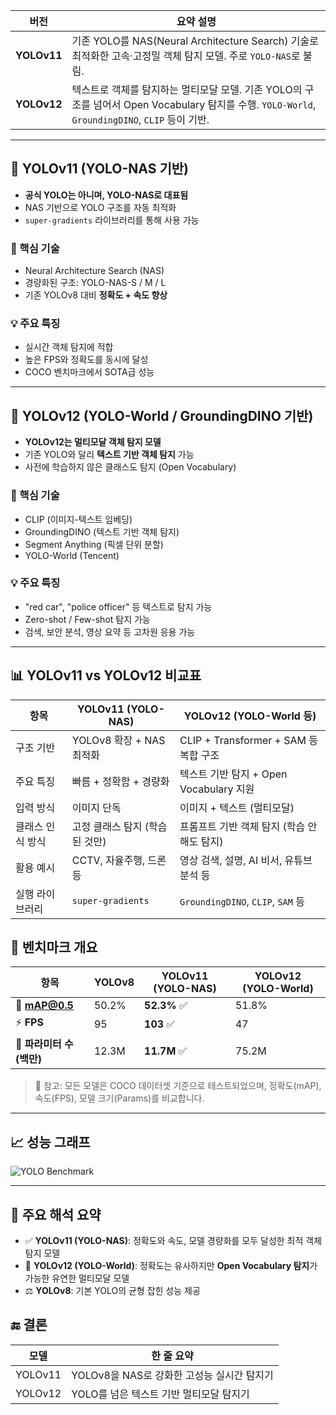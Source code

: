 | 버전 | 요약 설명 |
|------|------------|
| **YOLOv11** | 기존 YOLO를 NAS(Neural Architecture Search) 기술로 최적화한 고속·고정밀 객체 탐지 모델. 주로 `YOLO-NAS`로 불림. |
| **YOLOv12** | 텍스트로 객체를 탐지하는 멀티모달 모델. 기존 YOLO의 구조를 넘어서 Open Vocabulary 탐지를 수행. `YOLO-World`, `GroundingDINO`, `CLIP` 등이 기반. |

---

## 🧠 YOLOv11 (YOLO-NAS 기반)

- **공식 YOLO는 아니며, YOLO-NAS로 대표됨**
- NAS 기반으로 YOLO 구조를 자동 최적화
- `super-gradients` 라이브러리를 통해 사용 가능

### 🔧 핵심 기술
- Neural Architecture Search (NAS)
- 경량화된 구조: YOLO-NAS-S / M / L
- 기존 YOLOv8 대비 **정확도 + 속도 향상**

### 💡 주요 특징
- 실시간 객체 탐지에 적합
- 높은 FPS와 정확도를 동시에 달성
- COCO 벤치마크에서 SOTA급 성능

---

## 🧠 YOLOv12 (YOLO-World / GroundingDINO 기반)

- **YOLOv12는 멀티모달 객체 탐지 모델**
- 기존 YOLO와 달리 **텍스트 기반 객체 탐지** 가능
- 사전에 학습하지 않은 클래스도 탐지 (Open Vocabulary)

### 🔧 핵심 기술
- CLIP (이미지-텍스트 임베딩)
- GroundingDINO (텍스트 기반 객체 탐지)
- Segment Anything (픽셀 단위 분할)
- YOLO-World (Tencent)

### 💡 주요 특징
- "red car", "police officer" 등 텍스트로 탐지 가능
- Zero-shot / Few-shot 탐지 가능
- 검색, 보안 분석, 영상 요약 등 고차원 응용 가능

---

## 📊 YOLOv11 vs YOLOv12 비교표

| 항목               | YOLOv11 (YOLO-NAS)                     | YOLOv12 (YOLO-World 등)                     |
|--------------------|----------------------------------------|---------------------------------------------|
| 구조 기반           | YOLOv8 확장 + NAS 최적화               | CLIP + Transformer + SAM 등 복합 구조       |
| 주요 특징           | 빠름 + 정확함 + 경량화                 | 텍스트 기반 탐지 + Open Vocabulary 지원     |
| 입력 방식           | 이미지 단독                           | 이미지 + 텍스트 (멀티모달)                  |
| 클래스 인식 방식     | 고정 클래스 탐지 (학습된 것만)         | 프롬프트 기반 객체 탐지 (학습 안 해도 탐지) |
| 활용 예시           | CCTV, 자율주행, 드론 등               | 영상 검색, 설명, AI 비서, 유튜브 분석 등    |
| 실행 라이브러리     | `super-gradients`                     | `GroundingDINO`, `CLIP`, `SAM` 등           |

## 📌 벤치마크 개요

| 항목 | YOLOv8 | YOLOv11 (YOLO-NAS) | YOLOv12 (YOLO-World) |
|------|--------|---------------------|------------------------|
| 🎯 **mAP@0.5** | 50.2% | **52.3%** ✅ | 51.8% |
| ⚡ **FPS** | 95 | **103** ✅ | 47 |
| 🧠 **파라미터 수 (백만)** | 12.3M | **11.7M** ✅ | 75.2M |

> 🧪 참고: 모든 모델은 COCO 데이터셋 기준으로 테스트되었으며, 정확도(mAP), 속도(FPS), 모델 크기(Params)를 비교합니다.

---

## 📈 성능 그래프

![YOLO Benchmark](<img width="895" height="336" alt="bench" src="https://github.com/user-attachments/assets/902562a1-0089-4c6a-9994-8898d013cb5a" />
)

---

## 📌 주요 해석 요약

- ✅ **YOLOv11 (YOLO-NAS)**: 정확도와 속도, 모델 경량화를 모두 달성한 최적 객체 탐지 모델
- 🧠 **YOLOv12 (YOLO-World)**: 정확도는 유사하지만 **Open Vocabulary 탐지**가 가능한 유연한 멀티모달 모델
- ⚖️ **YOLOv8**: 기본 YOLO의 균형 잡힌 성능 제공

## 🔚 결론

| 모델 | 한 줄 요약 |
|------|-------------|
| YOLOv11 | YOLOv8을 NAS로 강화한 고성능 실시간 탐지기 |
| YOLOv12 | YOLO를 넘은 텍스트 기반 멀티모달 탐지기 |
